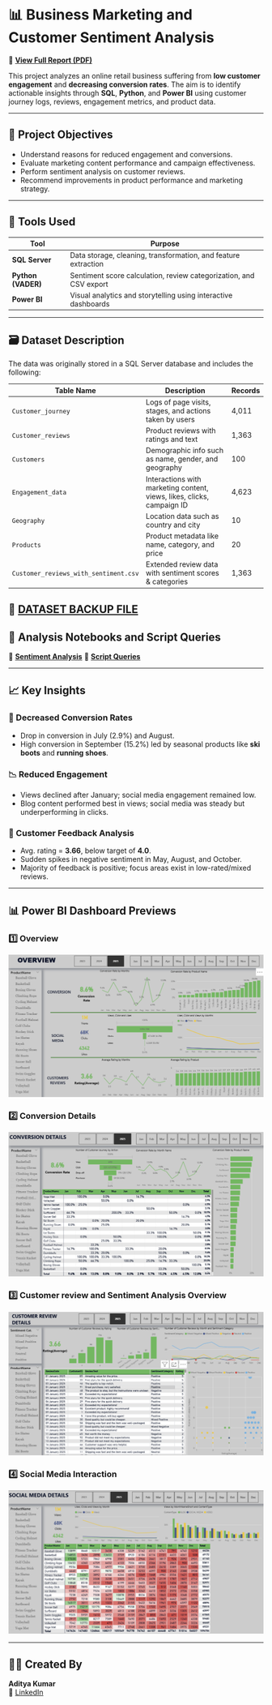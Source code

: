# 📊 Business Marketing and Customer Sentiment Analysis
📄 [**View Full Report (PDF)**](https://github.com/adityakumar-09/Business-Marketing-and-Customer-Sentiment-Analysis/blob/main/Busniess%20Marketing%20and%20Cutomers%20Sentiment%20report%20file.pdf)

This project analyzes an online retail business suffering from **low customer engagement** and **decreasing conversion rates**. The aim is to identify actionable insights through **SQL**, **Python**, and **Power BI** using customer journey logs, reviews, engagement metrics, and product data.

---

## 🚀 Project Objectives

- Understand reasons for reduced engagement and conversions.
- Evaluate marketing content performance and campaign effectiveness.
- Perform sentiment analysis on customer reviews.
- Recommend improvements in product performance and marketing strategy.

---

## 🧰 Tools Used

| Tool               | Purpose                                                                 |
|--------------------|-------------------------------------------------------------------------|
| **SQL Server**     | Data storage, cleaning, transformation, and feature extraction          |
| **Python (VADER)** | Sentiment score calculation, review categorization, and CSV export      |
| **Power BI**       | Visual analytics and storytelling using interactive dashboards          |

---

## 🗃️ Dataset Description

The data was originally stored in a SQL Server database and includes the following:

| Table Name            | Description                                                             | Records |
|------------------------|--------------------------------------------------------------------------|---------|
| `Customer_journey`     | Logs of page visits, stages, and actions taken by users                 | 4,011   |
| `Customer_reviews`     | Product reviews with ratings and text                                   | 1,363   |
| `Customers`            | Demographic info such as name, gender, and geography                    | 100     |
| `Engagement_data`      | Interactions with marketing content, views, likes, clicks, campaign ID  | 4,623   |
| `Geography`            | Location data such as country and city                                  | 10      |
| `Products`             | Product metadata like name, category, and price                         | 20      |
| `Customer_reviews_with_sentiment.csv` | Extended review data with sentiment scores & categories      | 1,363   |

📂 [**DATASET BACKUP FILE**](https://github.com/adityakumar-09/Business-Marketing-and-Customer-Sentiment-Analysis/blob/main/Dataset/Maketing_Analysis_DataBase.bak)
---

## 📑 Analysis Notebooks and Script Queries

📘 [**Sentiment Analysis**](https://github.com/adityakumar-09/Business-Marketing-and-Customer-Sentiment-Analysis/blob/main/Analysis%20Notebook%20and%20SQL%20Scripts/Sentiment%20Analysis.ipynb) 
📗 [**Script Queries**](https://github.com/adityakumar-09/Business-Marketing-and-Customer-Sentiment-Analysis/tree/main/Analysis%20Notebook%20and%20SQL%20Scripts)

---

## 📈 Key Insights

### 🔻 Decreased Conversion Rates
- Drop in conversion in July (2.9%) and August.
- High conversion in September (15.2%) led by seasonal products like **ski boots** and **running shoes**.

### 📉 Reduced Engagement
- Views declined after January; social media engagement remained low.
- Blog content performed best in views; social media was steady but underperforming in clicks.

### 🧾 Customer Feedback Analysis
- Avg. rating = **3.66**, below target of **4.0**.
- Sudden spikes in negative sentiment in May, August, and October.
- Majority of feedback is positive; focus areas exist in low-rated/mixed reviews.

---

## 📊 Power BI Dashboard Previews

### 1️⃣ Overview
![Overview Dashboard](https://github.com/adityakumar-09/Business-Marketing-and-Customer-Sentiment-Analysis/blob/main/Power%20BI%20dashboard%20and%20Preview/Overview_Dashboard_Preview.png)

### 2️⃣ Conversion Details
![Conversion_Details Dashboard](https://github.com/adityakumar-09/Business-Marketing-and-Customer-Sentiment-Analysis/blob/main/Power%20BI%20dashboard%20and%20Preview/Conversion_Details_Dashboard_preview.png)

### 3️⃣ Customer review and Sentiment Analysis Overview
![Cusotmer_Sentiment Dashboard](https://github.com/adityakumar-09/Business-Marketing-and-Customer-Sentiment-Analysis/blob/main/Power%20BI%20dashboard%20and%20Preview/Customer_Review_Dashboard_Preview.png)

### 4️⃣ Social Media Interaction 
![Social_Media_Details Dashboard](https://github.com/adityakumar-09/Business-Marketing-and-Customer-Sentiment-Analysis/blob/main/Power%20BI%20dashboard%20and%20Preview/Social_Media_Dashboard_Preview.png)

---


## 👨‍💻 Created By

**Aditya Kumar**  
🔗 [LinkedIn](https://www.linkedin.com/in/aditya-kumar-a35963371/)
